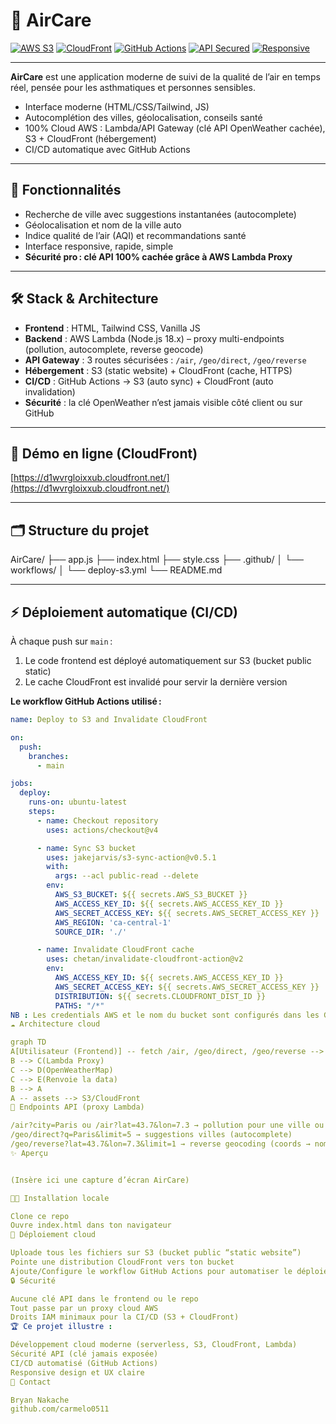 # 🌿 AirCare

[![AWS S3](https://img.shields.io/badge/Deployed-AWS%20S3-orange?logo=amazon-aws&logoColor=white)](https://aws.amazon.com/s3/)
[![CloudFront](https://img.shields.io/badge/Accelerated%20by-CloudFront-blue?logo=amazon-aws&logoColor=white)](https://aws.amazon.com/cloudfront/)
[![GitHub Actions](https://github.com/carmelo0511/AirCare/actions/workflows/deploy-s3.yml/badge.svg)](https://github.com/carmelo0511/AirCare/actions)
[![API Secured](https://img.shields.io/badge/API%20Key-100%25%20hidden%20(serverless%20proxy)-success?logo=amazon-aws&logoColor=white)](#)
[![Responsive](https://img.shields.io/badge/Responsive-Yes-44cc11?logo=css3&logoColor=white)](#)

---

**AirCare** est une application moderne de suivi de la qualité de l’air en temps réel, pensée pour les asthmatiques et personnes sensibles.  
- Interface moderne (HTML/CSS/Tailwind, JS)
- Autocomplétion des villes, géolocalisation, conseils santé
- 100% Cloud AWS : Lambda/API Gateway (clé API OpenWeather cachée), S3 + CloudFront (hébergement)
- CI/CD automatique avec GitHub Actions

---

## 🚀 **Fonctionnalités**

- Recherche de ville avec suggestions instantanées (autocomplete)
- Géolocalisation et nom de la ville auto
- Indice qualité de l’air (AQI) et recommandations santé
- Interface responsive, rapide, simple
- **Sécurité pro : clé API 100% cachée grâce à AWS Lambda Proxy**

---

## 🛠️ **Stack & Architecture**

- **Frontend** : HTML, Tailwind CSS, Vanilla JS
- **Backend** : AWS Lambda (Node.js 18.x) – proxy multi-endpoints (pollution, autocomplete, reverse geocode)
- **API Gateway** : 3 routes sécurisées : `/air`, `/geo/direct`, `/geo/reverse`
- **Hébergement** : S3 (static website) + CloudFront (cache, HTTPS)
- **CI/CD** : GitHub Actions → S3 (auto sync) + CloudFront (auto invalidation)
- **Sécurité** : la clé OpenWeather n’est jamais visible côté client ou sur GitHub

---

## 🔗 Démo en ligne (CloudFront)

[https://d1wvrgloixxub.cloudfront.net/](https://d1wvrgloixxub.cloudfront.net/)


---

## 🗂️ **Structure du projet**

AirCare/
├── app.js
├── index.html
├── style.css
├── .github/
│ └── workflows/
│ └── deploy-s3.yml
└── README.md


---

## ⚡ **Déploiement automatique (CI/CD)**

À chaque push sur `main` :
1. Le code frontend est déployé automatiquement sur S3 (bucket public static)
2. Le cache CloudFront est invalidé pour servir la dernière version

**Le workflow GitHub Actions utilisé :**

```yaml
name: Deploy to S3 and Invalidate CloudFront

on:
  push:
    branches:
      - main

jobs:
  deploy:
    runs-on: ubuntu-latest
    steps:
      - name: Checkout repository
        uses: actions/checkout@v4

      - name: Sync S3 bucket
        uses: jakejarvis/s3-sync-action@v0.5.1
        with:
          args: --acl public-read --delete
        env:
          AWS_S3_BUCKET: ${{ secrets.AWS_S3_BUCKET }}
          AWS_ACCESS_KEY_ID: ${{ secrets.AWS_ACCESS_KEY_ID }}
          AWS_SECRET_ACCESS_KEY: ${{ secrets.AWS_SECRET_ACCESS_KEY }}
          AWS_REGION: 'ca-central-1'
          SOURCE_DIR: './'

      - name: Invalidate CloudFront cache
        uses: chetan/invalidate-cloudfront-action@v2
        env:
          AWS_ACCESS_KEY_ID: ${{ secrets.AWS_ACCESS_KEY_ID }}
          AWS_SECRET_ACCESS_KEY: ${{ secrets.AWS_SECRET_ACCESS_KEY }}
          DISTRIBUTION: ${{ secrets.CLOUDFRONT_DIST_ID }}
          PATHS: "/*"
NB : Les credentials AWS et le nom du bucket sont configurés dans les GitHub Secrets du repo.
☁️ Architecture cloud

graph TD
A[Utilisateur (Frontend)] -- fetch /air, /geo/direct, /geo/reverse --> B(API Gateway)
B --> C(Lambda Proxy)
C --> D(OpenWeatherMap)
C --> E(Renvoie la data)
B --> A
A -- assets --> S3/CloudFront
🚦 Endpoints API (proxy Lambda)

/air?city=Paris ou /air?lat=43.7&lon=7.3 → pollution pour une ville ou coords
/geo/direct?q=Paris&limit=5 → suggestions villes (autocomplete)
/geo/reverse?lat=43.7&lon=7.3&limit=1 → reverse geocoding (coords → nom ville)
✨ Aperçu


(Insère ici une capture d’écran AirCare)

👨‍💻 Installation locale

Clone ce repo
Ouvre index.html dans ton navigateur
🚀 Déploiement cloud

Uploade tous les fichiers sur S3 (bucket public “static website”)
Pointe une distribution CloudFront vers ton bucket
Ajoute/Configure le workflow GitHub Actions pour automatiser le déploiement
🔒 Sécurité

Aucune clé API dans le frontend ou le repo
Tout passe par un proxy cloud AWS
Droits IAM minimaux pour la CI/CD (S3 + CloudFront)
🏆 Ce projet illustre :

Développement cloud moderne (serverless, S3, CloudFront, Lambda)
Sécurité API (clé jamais exposée)
CI/CD automatisé (GitHub Actions)
Responsive design et UX claire
📧 Contact

Bryan Nakache
github.com/carmelo0511
